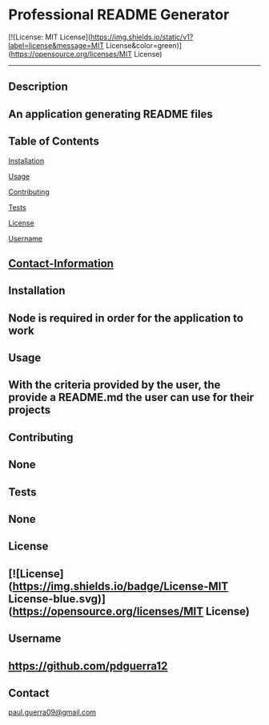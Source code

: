 
  # Professional README Generator
  [![License: MIT License](https://img.shields.io/static/v1?label=license&message=MIT License&color=green)](https://opensource.org/licenses/MIT License)

  
  ---
  ## Description
  An application generating README files
  ---
  ## Table of Contents
  
  [Installation](#Installation)
  
  [Usage](#Usage)
  
  [Contributing](#Contributing)
  
  [Tests](#Tests)

  [License](#License)
  
  [Username](#Username)
  
  [Contact-Information](#Contact-Information)
  ---
  ## Installation
  Node is required in order for the application to work
  ---
  ## Usage
  With the criteria provided by the user, the provide a README.md the user can use for their projects
  ---
  ## Contributing
  None
  ---
  ## Tests
  None
  ---
  ## License
  [![License](https://img.shields.io/badge/License-MIT License-blue.svg)](https://opensource.org/licenses/MIT License)
  ---
  ## Username
  https://github.com/pdguerra12
  ---
  ## Contact
  paul.guerra09@gmail.com

